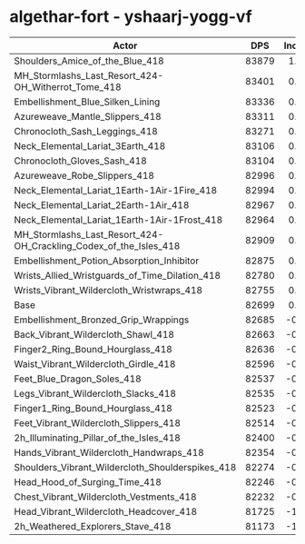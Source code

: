 # algethar-fort - yshaarj-yogg-vf
| Actor | DPS | Increase |
|---|:---:|:---:|
|Shoulders_Amice_of_the_Blue_418|83879|1.43%|
|MH_Stormlashs_Last_Resort_424-OH_Witherrot_Tome_418|83401|0.85%|
|Embellishment_Blue_Silken_Lining|83336|0.77%|
|Azureweave_Mantle_Slippers_418|83311|0.74%|
|Chronocloth_Sash_Leggings_418|83271|0.69%|
|Neck_Elemental_Lariat_3Earth_418|83106|0.49%|
|Chronocloth_Gloves_Sash_418|83104|0.49%|
|Azureweave_Robe_Slippers_418|82996|0.36%|
|Neck_Elemental_Lariat_1Earth-1Air-1Fire_418|82994|0.36%|
|Neck_Elemental_Lariat_2Earth-1Air_418|82967|0.32%|
|Neck_Elemental_Lariat_1Earth-1Air-1Frost_418|82964|0.32%|
|MH_Stormlashs_Last_Resort_424-OH_Crackling_Codex_of_the_Isles_418|82909|0.25%|
|Embellishment_Potion_Absorption_Inhibitor|82875|0.21%|
|Wrists_Allied_Wristguards_of_Time_Dilation_418|82780|0.10%|
|Wrists_Vibrant_Wildercloth_Wristwraps_418|82755|0.07%|
|Base|82699|0.00%|
|Embellishment_Bronzed_Grip_Wrappings|82685|-0.02%|
|Back_Vibrant_Wildercloth_Shawl_418|82663|-0.04%|
|Finger2_Ring_Bound_Hourglass_418|82636|-0.08%|
|Waist_Vibrant_Wildercloth_Girdle_418|82596|-0.12%|
|Feet_Blue_Dragon_Soles_418|82537|-0.20%|
|Legs_Vibrant_Wildercloth_Slacks_418|82535|-0.20%|
|Finger1_Ring_Bound_Hourglass_418|82523|-0.21%|
|Feet_Vibrant_Wildercloth_Slippers_418|82514|-0.22%|
|2h_Illuminating_Pillar_of_the_Isles_418|82400|-0.36%|
|Hands_Vibrant_Wildercloth_Handwraps_418|82354|-0.42%|
|Shoulders_Vibrant_Wildercloth_Shoulderspikes_418|82274|-0.51%|
|Head_Hood_of_Surging_Time_418|82246|-0.55%|
|Chest_Vibrant_Wildercloth_Vestments_418|82232|-0.56%|
|Head_Vibrant_Wildercloth_Headcover_418|81725|-1.18%|
|2h_Weathered_Explorers_Stave_418|81173|-1.85%|
